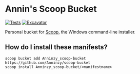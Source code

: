 # Annin's Scoop Bucket

[![Tests](https://github.com/Anninzy/scoop-bucket/actions/workflows/ci.yml/badge.svg)](https://github.com/Anninzy/scoop-bucket/actions/workflows/ci.yml) [![Excavator](https://github.com/Anninzy/scoop-bucket/actions/workflows/excavator.yml/badge.svg)](https://github.com/Anninzy/scoop-bucket/actions/workflows/excavator.yml)

Personal bucket for [Scoop](https://scoop.sh), the Windows command-line installer.

## How do I install these manifests?

```pwsh
scoop bucket add Anninzy_scoop-bucket https://github.com/Anninzy/scoop-bucket
scoop install Anninzy_scoop-bucket/<manifestname>
```
